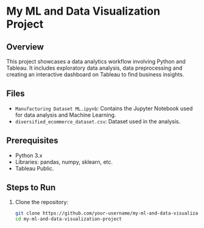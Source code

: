 # My ML and Data Visualization Project

## Overview
This project showcases a data analytics workflow involving Python and Tableau. It includes exploratory data analysis, data preprocessing and creating an interactive dashboard on Tableau to find business insights.

## Files
- `Manufacturing Dataset ML.ipynb`: Contains the Jupyter Notebook used for data analysis and Machine Learning.
- `diversified_ecommerce_dataset.csv`:  Dataset used in the analysis.

## Prerequisites
- Python 3.x
- Libraries: pandas, numpy, sklearn, etc.
- Tableau Public.

## Steps to Run
1. Clone the repository:
   ```bash
   git clone https://github.com/your-username/my-ml-and-data-visualization-project.git
   cd my-ml-and-data-visualization-project
